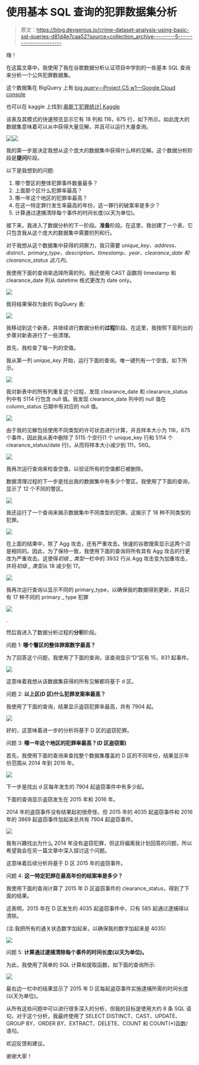 # 使用基本 SQL 查询的犯罪数据集分析

> 原文：<https://blog.devgenius.io/crime-dataset-analysis-using-basic-sql-queries-d81d4e7caa52?source=collection_archive---------5----------------------->

嗨！

在这篇文章中，我使用了我在谷歌数据分析认证项目中学到的一些基本 SQL 查询来分析一个公共犯罪数据集。

这个数据集在 BigQuery 上有:[big query—Project C5 w1—Google Cloud console](https://console.cloud.google.com/bigquery?project=project-c5w1&ws=!1m5!1m4!4m3!1sbigquery-public-data!2saustin_crime!3scrime)

也可以在 kaggle 上找到:[奥斯丁犯罪统计| Kaggle](https://www.kaggle.com/datasets/jboysen/austin-crime)

该表及其模式的快速预览显示它有 18 列和 116，675 行，如下所示。如此庞大的数据集意味着可以从中获得大量见解，并且可以运行大量查询。

![](img/218ddc422c04e7676ebb810f82fa1750.png)![](img/59d98478f648810be681cd7a5007903f.png)

我的第一步是决定我想从这个庞大的数据集中获得什么样的见解。这个数据分析阶段是**提问**阶段。

以下是我想到的问题:

1.  哪个警区的整体犯罪事件数量最多？
2.  上面那个区什么犯罪率最高？
3.  哪一年这个地区的犯罪率最高？
4.  在这一特定罪行发生率最高的年份，这一罪行的破案率是多少？
5.  计算通过逮捕清除每个事件的时间长度(以天为单位)。

接下来，我进入了数据分析的下一阶段。**准备**阶段。在这里，我创建了一个表，它只包含我从这个庞大的数据集中需要的列和行。

对于我想从这个数据集中获得的洞察力，我只需要 *unique_key、address、district、primary_type、description、timestamp、year、clearance_date 和 clearance_status 这几列。*

我使用下面的查询来选择所需的列。我还使用 CAST 函数将 timestamp 和 clearance_date 列从 datetime 格式更改为 date only。

![](img/7d033269a9a8585213a770857a4c1c8b.png)

我将结果保存为新的 BigQuery 表:

![](img/2f45534a95762013bbe322b5279cc5af.png)

我移动到这个新表，并继续进行数据分析的**过程**阶段。在这里，我按照下面列出的步骤对新表进行了一些清理。

首先，我检查了每一列的空值。

我从第一列 *unique_key* 开始，运行下面的查询。唯一键列有一个空值，如下所示。

![](img/a16b1bbdc0f456fa0813a9aebaa9db38.png)

我对新表中的所有列重复这个过程，发现 clearance_date 和 clearance_status 列中有 5114 行包含 null 值。我发现 clearance_date 列中的 null 值在 column_status 日期中有对应的 null 值。

![](img/c957efe7d0373de5d16f147d18aedac1.png)

由于我的见解包括使用不同类型的许可状态进行计算，并且样本大小为 116，675 个事件，因此我从表中删除了 5115 个空行(1 个 unique_key 行和 5114 个 clearance_status/date 行)，从而将样本大小减少到 111，560。

![](img/f7c7376d37ad93eaefba46d1e3efe5de.png)

我再次运行查询来检查空值，以验证所有的空值都已被删除。

数据清理过程的下一步是找出我的数据集中有多少个警区。我使用了下面的查询，显示了 12 个不同的警区。

![](img/28ae87157cc7d5e97347520a5fe83c20.png)

我还运行了一个查询来揭示数据集中不同类型的犯罪。这揭示了 18 种不同类型的犯罪。

![](img/92eea141f80330b26ab83c569c8b8f9c.png)

在上面的结果中，除了 Agg 攻击，还有严重攻击。快速的谷歌搜索显示这两个词是相同的。因此，为了保持一致，我使用下面的查询将所有具有 Agg 攻击的行更改为严重攻击。这使得*初级 _ 类型*一栏中的 3932 行从 Agg 攻击变为加重攻击，并将*初级 _ 类型*从 18 减少到 17。

![](img/9faa1f75d79a5e3d4d8a428dd9bd12b0.png)

我再次运行查询以显示不同的 primary_type，以确保我的数据得到更新，并且只有 17 种不同的 primary _ type 犯罪

![](img/a1f6bf10f9ded8ed166e55edf19820ab.png)

.

然后我进入了数据分析过程的**分析**阶段。

问题 1: **哪个警区的整体罪案数字最高？**

为了回答这个问题，我使用了下面的查询，该查询显示“D”区有 15，831 起事件。

![](img/2a0d8e31ab8c0f1136e6be4491266e26.png)

这意味着我想从该数据集获得的所有见解都将基于 d 区。

问题 2: **以上区(D 区)什么犯罪发案率最高？**

我使用了下面的查询，结果显示盗窃犯罪率最高，共有 7904 起。

![](img/a900e429b8de3dd1140c2cea696e9503.png)

好的，这意味着进一步的分析将基于 D 区的盗窃犯罪。

问题 3: **哪一年这个地区的犯罪率最高？(D 区盗窃案)**

首先，我使用下面的查询来查找整个数据集覆盖的 D 区的不同年份，结果显示年份范围从 2014 年到 2016 年。

![](img/731349bba90ab172e1e6154ed12dc8c8.png)

下一步是找出 d 区每年发生的 7904 起盗窃事件中有多少起。

下面的查询显示盗窃发生在 2015 年和 2016 年。

2014 年的盗窃事件没有结果起初很奇怪，但 2015 年的 4035 起盗窃事件和 2016 年的 3869 起盗窃事件加起来总共有 7904 起盗窃事件。

![](img/ab6b03c11f9e849e433a22fc25174e86.png)

我有兴趣找出为什么 2014 年没有盗窃犯罪，但这将偏离我计划回答的问题，所以希望我会在另一篇文章中深入探讨这个问题。

这意味着后续分析将基于 D 区 2015 年的盗窃事件。

问题 4: **这一特定犯罪在最高年份的结案率是多少？**

我使用下面的查询计算了 2015 年 D 区盗窃事件的 clearance_status，得到了下面的结果。

这表明，2015 年在 D 区发生的 4035 起盗窃事件中，只有 585 起通过逮捕得以清除。

(注:我把所有的通关状态数字加起来，以确保我的数字加起来是 4035)

![](img/a41ea3957e841f07c38ce63982f92414.png)

问题 5: **计算通过逮捕清除每个事件的时间长度(以天为单位)。**

为此，我使用了简单的 SQL 计算和提取函数，如下面的查询所示:

![](img/74c1daf25c5bb4277532b099a332694a.png)

最右边一栏中的结果显示了 2015 年 D 区每起盗窃事件实施逮捕所需的时间长度(以天为单位)。

从所有这些问题中可以进行很多深入的分析，但我的目标是使用大约 8 条 SQL 语句。对于这个分析，我最终使用了 SELECT DISTINCT、CAST、UPDATE、GROUP BY、ORDER BY、EXTRACT、DELETE、COUNT 和 COUNT(*)函数/语句。

欢迎反馈和建议。

谢谢大家！